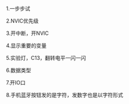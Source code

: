 1.一步步试

2.NVIC优先级

3.开中断，开NVIC
   
4.显示重要的变量

5.实验灯，C13，翻转电平一闪一闪

6.数据类型

7.开IO口

8.手机蓝牙按钮发的是字符，发数字也是以字符形式
